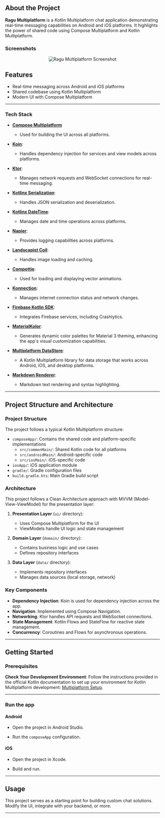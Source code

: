 ## About the Project

**Ragu Multiplatform**  is a Kotlin Multiplatform chat application demonstrating real-time messaging
capabilities on Android and iOS platforms. It highlights the power of shared code
using Compose Multiplatform and Kotlin Multiplatform.

### Screenshots

<div align="center"> 
  <img src="https://placehold.co/600x400?text=App+Screenshot+Here" alt="Ragu Multiplatform Screenshot" />
</div>

## Features

- Real-time messaging across Android and iOS platforms
- Shared codebase using Kotlin Multiplatform
- Modern UI with Compose Multiplatform

---

### Tech Stack

- [**Compose Multiplatform**](https://github.com/JetBrains/compose-multiplatform)
    - Used for building the UI across all platforms.

- [**Koin**](https://github.com/InsertKoinIO/koin):
    - Handles dependency injection for services and view models across platforms.

- [**Ktor**](https://ktor.io/):
    - Manages network requests and WebSocket connections for real-time messaging.

- [**Kotlinx Serialization**](https://github.com/Kotlin/kotlinx.serialization):
    - Handles JSON serialization and deserialization.

- [**Kotlinx DateTime**](https://github.com/Kotlin/kotlinx-datetime):
    - Manages date and time operations across platforms.

- [**Napier**](https://github.com/AAkira/Napier):
    - Provides logging capabilities across platforms.

- [**Landscapist Coil**](https://github.com/skydoves/landscapist):
    - Handles image loading and caching.

- [**Compottie**](https://github.com/alexzhirkevich/compottie):
    - Used for loading and displaying vector animations.

- [**Konnection**](https://github.com/TM-Apps/konnection):
    - Manages internet connection status and network changes.

- [**Firebase Kotlin SDK**](https://github.com/GitLiveApp/firebase-kotlin-sdk):
    - Integrates Firebase services, including Crashlytics.

- [**MaterialKolor**](https://github.com/jordond/MaterialKolor):
    - Generates dynamic color palettes for Material 3 theming, enhancing the app's visual
      customization capabilities.

- [**Multiplatform DataStore**](https://developer.android.com/kotlin/multiplatform/datastore):
    - A Kotlin Multiplatform library for data storage that works across Android, iOS, and desktop
      platforms.
- [**Markdown Renderer**](https://github.com/mikepenz/multiplatform-markdown-renderer):
    - Markdown text rendering and syntax highlighting.

---

## Project Structure and Architecture

### Project Structure

The project follows a typical Kotlin Multiplatform structure:

- `composeApp/`: Contains the shared code and platform-specific implementations
    - `src/commonMain/`: Shared Kotlin code for all platforms
    - `src/androidMain/`: Android-specific code
    - `src/iosMain/`: iOS-specific code
- `iosApp/`: iOS application module
- `gradle/`: Gradle configuration files
- `build.gradle.kts`: Main Gradle build script

### Architecture

This project follows a Clean Architecture approach with MVVM (Model-View-ViewModel) for the
presentation layer:

1. **Presentation Layer** (`ui/` directory):
    - Uses Compose Multiplatform for the UI
    - ViewModels handle UI logic and state management

2. **Domain Layer** (`domain/` directory):
    - Contains business logic and use cases
    - Defines repository interfaces

3. **Data Layer** (`data/` directory):
    - Implements repository interfaces
    - Manages data sources (local storage, network)

### Key Components

- **Dependency Injection**: Koin is used for dependency injection across the app.
- **Navigation**: Implemented using Compose Navigation.
- **Networking**: Ktor handles API requests and WebSocket connections.
- **State Management**: Kotlin Flows and StateFlow for reactive state management.
- **Concurrency**: Coroutines and Flows for asynchronous operations.

---

## Getting Started

### Prerequisites

**Check Your Development Environment**:
Follow the instructions provided in the official Kotlin documentation to set up your environment
for Kotlin Multiplatform
development: [Multiplatform Setup](https://www.jetbrains.com/help/kotlin-multiplatform-dev/multiplatform-setup.html#check-your-environment).

---

### Run the app

#### Android

- Open the project in Android Studio.

- Run the `composeApp` configuration.

#### iOS

- Open the project in Xcode.

- Build and run.

---

## Usage

This project serves as a starting point for building custom chat solutions. Modify the UI, integrate
with your backend, or more.

---
